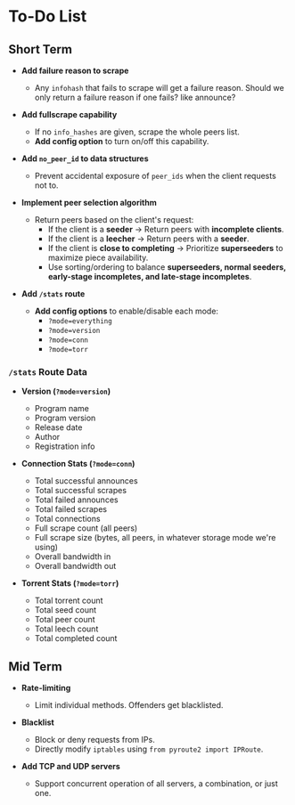 # To-Do List

## Short Term

- **Add failure reason to scrape**  
  - Any `infohash` that fails to scrape will get a failure reason.
    Should we only return a failure reason if one fails? like announce?

- **Add fullscrape capability**  
  - If no `info_hashes` are given, scrape the whole peers list.  
  - **Add config option** to turn on/off this capability.

- **Add `no_peer_id` to data structures**  
  - Prevent accidental exposure of `peer_ids` when the client requests not to.

- **Implement peer selection algorithm**  
  - Return peers based on the client's request:
    - If the client is a **seeder** → Return peers with **incomplete clients**.
    - If the client is a **leecher** → Return peers with a **seeder**.
    - If the client is **close to completing** → Prioritize **superseeders** to maximize piece availability.
    - Use sorting/ordering to balance **superseeders, normal seeders, early-stage incompletes, and late-stage incompletes**.

- **Add `/stats` route**
  - **Add config options** to enable/disable each mode:
    - `?mode=everything`
    - `?mode=version`
    - `?mode=conn`
    - `?mode=torr`

### `/stats` Route Data

- **Version (`?mode=version`)**
  - Program name  
  - Program version  
  - Release date  
  - Author  
  - Registration info  

- **Connection Stats (`?mode=conn`)**
  - Total successful announces  
  - Total successful scrapes  
  - Total failed announces  
  - Total failed scrapes  
  - Total connections  
  - Full scrape count (all peers)  
  - Full scrape size (bytes, all peers, in whatever storage mode we're using)  
  - Overall bandwidth in  
  - Overall bandwidth out  

- **Torrent Stats (`?mode=torr`)**
  - Total torrent count  
  - Total seed count  
  - Total peer count  
  - Total leech count  
  - Total completed count  

## Mid Term

- **Rate-limiting**
  - Limit individual methods. Offenders get blacklisted.

- **Blacklist**
  - Block or deny requests from IPs.  
  - Directly modify `iptables` using `from pyroute2 import IPRoute`.

- **Add TCP and UDP servers**
  - Support concurrent operation of all servers, a combination, or just one.
